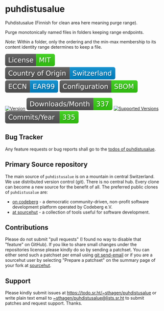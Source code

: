 # puhdistusalue

Puhdistusalue (Finnish for clean area here meaning purge range).

Purge monotonically named files in folders keeping range endpoints.

*Note*: Within a folder, only the ordering and the min-max membership to its content identity range determines to keep a file.

[![license](badges/license-spdx-mit.svg)](https://git.sr.ht/~sthagen/puhdistusalue/tree/default/item/LICENSE)
[![Country of Origin](badges/country-of-origin-name-switzerland-neutral.svg)](https://git.sr.ht/~sthagen/puhdistusalue/tree/default/item/COUNTRY-OF-ORIGIN)
[![Export Classification Control Number (ECCN)](badges/export-control-classification-number_eccn-ear99-neutral.svg)](https://git.sr.ht/~sthagen/puhdistusalue/tree/default/item/EXPORT-CONTROL-CLASSIFICATION-NUMBER)
[![Configuration](badges/configuration-sbom.svg)](third-party/index.html)

[![Version](https://img.shields.io/pypi/v/puhdistusalue.svg?style=flat)](https://pypi.python.org/pypi/puhdistusalue/)
[![Downloads](docs/badges/downloads-per-month.svg)](https://pepy.tech/project/puhdistusalue)
[![Supported Versions](https://img.shields.io/pypi/pyversions/puhdistusalue.svg?style=flat)](https://pypi.python.org/pypi/puhdistusalue/)
[![Maintenance Status](docs/badges/commits-per-year.svg)](https://git.sr.ht/~sthagen/puhdistusalue/log)

## Bug Tracker

Any feature requests or bug reports shall go to the [todos of puhdistusalue](https://todo.sr.ht/~sthagen/puhdistusalue).

## Primary Source repository

The main source of `puhdistusalue` is on a mountain in central Switzerland.
We use distributed version control (git).
There is no central hub.
Every clone can become a new source for the benefit of all.
The preferred public clones of `puhdistusalue` are:

* [on codeberg](https://codeberg.org/sthagen/puhdistusalue) - a democratic community-driven, non-profit software development platform operated by Codeberg e.V.
* [at sourcehut](https://git.sr.ht/~sthagen/puhdistusalue) - a collection of tools useful for software development.

## Contributions

Please do not submit "pull requests" (I found no way to disable that "feature" on GitHub).
If you like to share small changes under the repositories license please kindly do so by sending a patchset.
You can either send such a patchset per email using [git send-email](https://git-send-email.io) or 
if you are a sourcehut user by selecting "Prepare a patchset" on the summary page of your fork at [sourcehut](https://git.sr.ht/).

## Support

Please kindly submit issues at <https://todo.sr.ht/~sthagen/puhdistusalue> or write plain text email to <~sthagen/puhdistusalue@lists.sr.ht> to submit patches and request support. Thanks.
